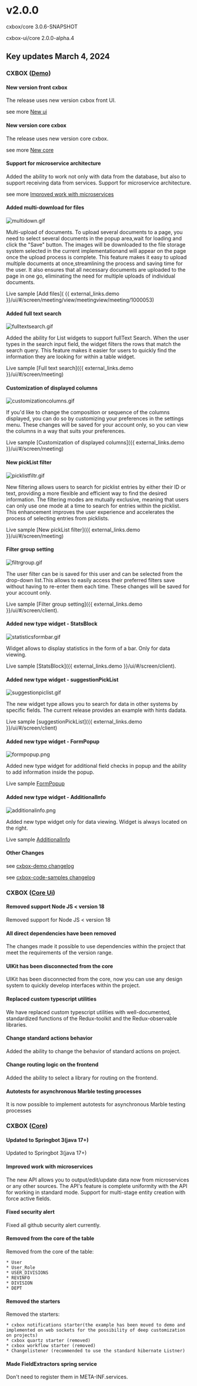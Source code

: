 # v2.0.0

cxbox/core 3.0.6-SNAPSHOT

cxbox-ui/core 2.0.0-alpha.4


## **Key updates March 4, 2024**

### CXBOX ([Demo](https://github.com/CX-Box/cxbox-demo))

#### New version front cxbox
The release uses new version cxbox front UI.

see more [New ui](#CXBOXUI)

#### New version core cxbox
The release uses new version core cxbox.

see more [New core](#CXBOXCORE)

####  Support for microservice architecture
Added the ability to work not only with data from the database, but also to support receiving data from services. Support for microservice architecture.

see more [Improved work with microservices](#Microservices)
 
#### Added multi-download for files
![multidown.gif](v2.0.0/multidown.gif)

Multi-upload of documents. To upload several documents to a page, you need to select several documents in the popup area,wait for loading and click the "Save" button. 
The images will be downloaded to the file storage system selected in the current implementationand will appear on the page
once the upload process is complete. This feature makes it easy to upload multiple documents at once,streamlining the process and saving time for the user.
It also ensures that all necessary documents are uploaded to the page in one go, eliminating the need for multiple uploads of individual documents.

Live sample [Add files](  {{ external_links.demo }}/ui/#/screen/meeting/view/meetingview/meeting/1000053)

#### Added full text search
![fulltextsearch.gif](v2.0.0/fulltextsearch.gif)
 
Added the ability for List widgets to support fullText Search. When the user types in the search input field, the widget filters the rows that match the search query. This feature makes it easier for users to quickly find the information they are looking for within a table widget.

Live sample [Full text search]({{ external_links.demo }}/ui/#/screen/meeting)

#### Customization of displayed columns
![customizationcolumns.gif](v2.0.0/customizationcolumns.gif)

If you'd like to change the composition or sequence of the columns displayed, you can do so by customizing your preferences in the settings menu.
These changes will be saved for your account only, so you can view the columns in a way that suits your preferences.

Live sample [Customization of displayed columns]({{ external_links.demo }}/ui/#/screen/meeting)

#### New pickList filter
![picklistfiltr.gif](v2.0.0/picklistfiltr.gif)

New filtering allows users to search for picklist entries by either their ID or text, providing a more flexible and efficient way to find the desired information. The filtering modes are mutually exclusive, meaning that users can only use one mode at a time to search for entries within the picklist.
This enhancement improves the user experience and accelerates the process of selecting entries from picklists.

Live sample [New pickList filter]({{ external_links.demo }}/ui/#/screen/meeting)

#### Filter group setting
![filtrgroup.gif](v2.0.0/filtrgroup.gif)

The user filter can be is saved for this user and can be selected from the drop-down list.This allows to easily access their preferred filters save without having to re-enter them each time. These changes will be saved for your account only.

Live sample [Filter group setting]({{ external_links.demo }}/ui/#/screen/client).

#### Added new type widget - StatsBlock
![statisticsformbar.gif](v2.0.0/statisticsformbar.gif)

Widget allows to display statistics in the form of a bar. Only for data viewing.
 
Live sample [StatsBlock]({{ external_links.demo }}/ui/#/screen/client).
#### Added new type widget - suggestionPickList
![suggestionpiclist.gif](v2.0.0/suggestionpiclist.gif)
 
The new widget type allows you to search for data in other systems by specific fields. The current release provides an example with hints dadata.

Live sample [suggestionPickList]({{ external_links.demo }}/ui/#/screen/client)

#### Added new type widget -  FormPopup
![formpopup.png](v2.0.0/formpopup.png)

Added new type widget for additional field checks in popup and the ability to add information inside the popup.

Live sample [FormPopup](https://doc.cxbox.org/widget/type/formpopup/formpopup/)

#### Added new type widget -  AdditionalInfo
![additionalinfo.png](v2.0.0/additionalinfo.png)

Added new type widget only for data viewing. Widget is always located on the right.

Live sample [AdditionalInfo](https://doc.cxbox.org/widget/type/additionalinfo/additionalinfo/)
#### Other Changes
see [cxbox-demo changelog](https://github.com/CX-Box/cxbox-demo/releases/tag/v.2.0.0)

see [cxbox-code-samples changelog](https://github.com/CX-Box/cxbox-code-samples/releases/tag/v2.0.0)

### <a id="CXBOXUI">CXBOX</a> ([Core Ui](https://github.com/CX-Box/cxbox-ui))
 
#### Removed support Node JS < version 18
Removed support for Node JS < version 18

#### All direct dependencies have been removed
The changes made it possible to use dependencies within the project that meet the requirements of the version range.

#### UIKit has been disconnected from the core
UIKit has been disconnected from the core, now you can use any design system to quickly develop interfaces within the project.

#### Replaced custom typescript utilities
We have replaced custom typescript utilities with well-documented, standardized functions of the Redux-toolkit and the Redux-observable libraries.

#### Change standard actions behavior
Added the ability to change the behavior of standard actions on project.

#### Change routing logic on the frontend
Added the ability to select a library for routing on the frontend.

#### Autotests for asynchronous Marble testing processes
It is now possible to implement autotests for asynchronous Marble testing processes

### <a id="CXBOXCORE">CXBOX</a>  ([Core](https://github.com/CX-Box/cxbox))
#### Updated to Springbot 3(java 17+)
Updated to Springbot 3(java 17+)

#### <a id="Microservices">Improved work with microservices</a>
The new API allows you to output/edit/update data now from microservices or any other sources.
The API's feature is complete uniformity with the API for working in standard mode.
Support for multi-stage entity creation with force active fields.

#### Fixed security alert 
Fixed all github security alert currently.

#### Removed from the core of the table
Removed from the core of the table:

    * User
    * User_Role
    * USER_DIVISIONS
    * REVINFO
    * DIVISION
    * DEPT

#### Removed the starters
Removed the starters:

    * cxbox notifications starter(the example has been moved to demo and implemented on web sockets for the possibility of deep customization on projects)
    * cxbox quartz starter (removed)
    * cxbox workflow starter (removed)
    * Changelistener (recommended to use the standard hibernate Listner)

#### Made FieldExtractors spring service 
Don't need to register them in META-INF.services.